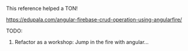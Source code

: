 
This reference helped a TON!

https://edupala.com/angular-firebase-crud-operation-using-angularfire/


TODO:
1. Refactor as a workshop: Jump in the fire with angular...

